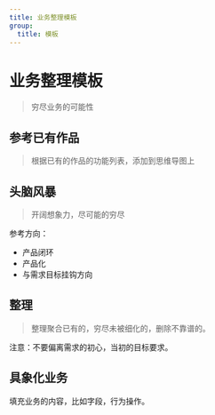 ```yaml
---
title: 业务整理模板
group:
  title: 模板
---
```


# 业务整理模板

> 穷尽业务的可能性

## 参考已有作品

> 根据已有的作品的功能列表，添加到思维导图上

## 头脑风暴

> 开阔想象力，尽可能的穷尽

参考方向：

- 产品闭环
- 产品化
- 与需求目标挂钩方向

## 整理

> 整理聚合已有的，穷尽未被细化的，删除不靠谱的。

注意：不要偏离需求的初心，当初的目标要求。

## 具象化业务

填充业务的内容，比如字段，行为操作。

